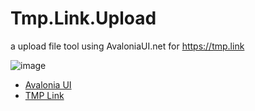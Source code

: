 # Tmp.Link.Upload
a upload file tool using AvaloniaUI.net for https://tmp.link

![image](https://user-images.githubusercontent.com/21037233/147769863-a1fb0d33-f6fd-4951-8b1f-96e075fd06a7.png)

- [Avalonia UI](http://avaloniaui.net/)
- [TMP Link](https://tmp.link)
